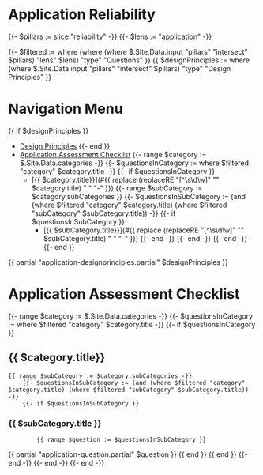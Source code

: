 # Application Reliability

{{- $pillars := slice "reliability" -}}
{{- $lens := "application" -}}

{{- $filtered := where (where (where $.Site.Data.input "pillars" "intersect" $pillars) "lens" $lens) "type" "Questions" }}
{{ $designPrinciples := where (where $.Site.Data.input "pillars" "intersect" $pillars) "type" "Design Principles" }}

# Navigation Menu
{{ if $designPrinciples }}
- [Design Principles](#design-principles)
{{- end }}
- [Application Assessment Checklist](#Application-Assessment-Checklist)
{{- range $category := $.Site.Data.categories -}}
    {{- $questionsInCategory := where $filtered "category" $category.title -}}
    {{- if $questionsInCategory }}
  - [{{ $category.title}}](#{{ replace (replaceRE "[^\\s\\d\\w]" "" $category.title) " " "-" }})
        {{- range $subCategory := $category.subCategories }}
            {{- $questionsInSubCategory := (and (where $filtered "category" $category.title) (where $filtered "subCategory" $subCategory.title)) -}}
            {{- if $questionsInSubCategory }}
    - [{{ $subCategory.title}}](#{{ replace (replaceRE "[^\\s\\d\\w]" "" $subCategory.title) " " "-" }})
            {{- end -}}
        {{- end -}}
    {{- end -}}
{{- end }}

{{ partial "application-designprinciples.partial" $designPrinciples }}

# Application Assessment Checklist

{{- range $category := $.Site.Data.categories -}}
    {{- $questionsInCategory := where $filtered "category" $category.title -}}
    {{- if $questionsInCategory }}
## {{ $category.title}}
    {{ range $subCategory := $category.subCategories -}}
        {{- $questionsInSubCategory := (and (where $filtered "category" $category.title) (where $filtered "subCategory" $subCategory.title)) -}}
        {{- if $questionsInSubCategory }}
### {{ $subCategory.title }}
            {{ range $question := $questionsInSubCategory }}
{{ partial "application-question.partial" $question }}
            {{ end }}
        {{ end }}
    {{- end -}}
    {{- end -}}
{{- end -}}

